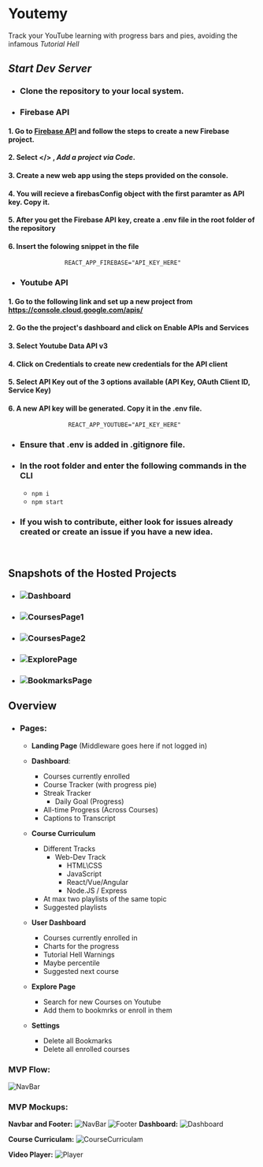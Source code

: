 # Youtemy
Track your YouTube learning with progress bars and pies, avoiding the infamous _Tutorial Hell_
<br/>

## _Start Dev Server_

  -  ### Clone the repository to your local system.
  
  -  ### Firebase API 
       
#### 1. Go to [Firebase API](console.firebase.google.com) and follow the steps to create a new Firebase project.

#### 2. Select </> , *Add a project via Code*.

#### 3. Create a new web app using the steps provided on the console.

#### 4. You will recieve a firebasConfig object with the first paramter as API key. Copy it.

#### 5. After you get the Firebase API key, create a .env file in the root folder of the repository

#### 6. Insert the folowing snippet in the file
               
             		REACT_APP_FIREBASE="API_KEY_HERE"
      
  -  ### Youtube API
#### 1. Go to the following link and set up a new project from <https://console.cloud.google.com/apis/>

#### 2. Go the the project's dashboard and click on **Enable APIs and Services**

#### 3. Select **Youtube Data API v3**

#### 4. Click on Credentials to create new credentials for the API client

#### 5. Select API Key out of the 3 options available (API Key, OAuth Client ID, Service Key)

#### 6. A new API key will be generated. Copy it in the .env file.

                     REACT_APP_YOUTUBE="API_KEY_HERE"

  -  ### Ensure that .env is added in .gitignore file.

  -  ### In the root folder and enter the following commands in the CLI
        -   `npm i`
        - `npm start`
  -  ### If you wish to contribute, either look for issues already created or create an issue if you have a new idea. 
<br/>

## Snapshots of the Hosted Projects

- ### ![Dashboard](protoypes/Website1.png)

- ### ![CoursesPage1](protoypes/Website2.png)

- ### ![CoursesPage2](protoypes/Website3.png)

- ### ![ExplorePage](protoypes/Website4.png)

- ### ![BookmarksPage](protoypes/Website5.png)

## Overview

- ### Pages:
    - **Landing Page** (Middleware goes here if not logged in)
    - **Dashboard**:
        - Courses currently enrolled
        - Course Tracker (with progress pie)
        - Streak Tracker
            - Daily Goal (Progress)
        - All-time Progress (Across Courses)
        - Captions to Transcript

    - **Course Curriculum**
        - Different Tracks
            - Web-Dev Track
                - HTML\CSS
                - JavaScript
                - React/Vue/Angular
                - Node.JS / Express
        - At max two playlists of the same topic
        - Suggested playlists

    - **User Dashboard**
        - Courses currently enrolled in
        - Charts for the progress
        - Tutorial Hell Warnings
        - Maybe percentile
        - Suggested next course

    - **Explore Page**
        - Search for new Courses on Youtube
        - Add them to bookmrks or enroll in them
        
     - **Settings**
        - Delete all Bookmarks
        - Delete all enrolled courses

### MVP Flow:
![NavBar](protoypes/Youtemy-Flow.png)

### MVP Mockups:

**Navbar and Footer:**
![NavBar](protoypes/NavBar.jpg)
![Footer](protoypes/Footer.jpg)
**Dashboard:**
![Dashboard](protoypes/Dashboard.jpg)

**Course Curriculam:**
![CourseCurriculam](protoypes/Course-Curriculum.jpg)

**Video Player:**
![Player](protoypes/Player.png)

